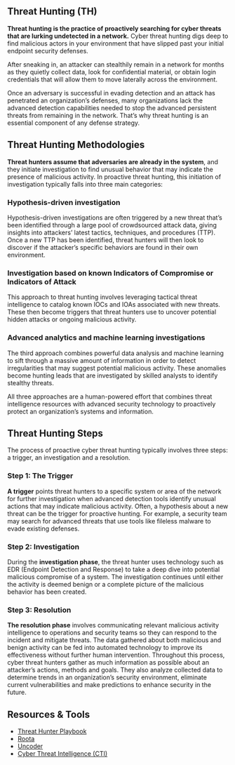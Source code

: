 Threat Hunting (TH)
-------------------

**Threat hunting is the practice of proactively searching for cyber threats that are lurking undetected in a network.** Cyber threat hunting digs deep to find malicious actors in your environment that have slipped past your initial endpoint security defenses.

After sneaking in, an attacker can stealthily remain in a network for months as they quietly collect data, look for confidential material, or obtain login credentials that will allow them to move laterally across the environment.

Once an adversary is successful in evading detection and an attack has penetrated an organization’s defenses, many organizations lack the advanced detection capabilities needed to stop the advanced persistent threats from remaining in the network. That’s why threat hunting is an essential component of any defense strategy.

Threat Hunting Methodologies
----------------------------

**Threat hunters assume that adversaries are already in the system**, and they initiate investigation to find unusual behavior that may indicate the presence of malicious activity. In proactive threat hunting, this initiation of investigation typically falls into three main categories:
### Hypothesis-driven investigation
Hypothesis-driven investigations are often triggered by a new threat that’s been identified through a large pool of crowdsourced attack data, giving insights into attackers’ latest tactics, techniques, and procedures (TTP). Once a new TTP has been identified, threat hunters will then look to discover if the attacker’s specific behaviors are found in their own environment.
### Investigation based on known Indicators of Compromise or Indicators of Attack
This approach to threat hunting involves leveraging tactical threat intelligence to catalog known IOCs and IOAs associated with new threats. These then become triggers that threat hunters use to uncover potential hidden attacks or ongoing malicious activity.
### Advanced analytics and machine learning investigations

The third approach combines powerful data analysis and machine learning to sift through a massive amount of information in order to detect irregularities that may suggest potential malicious activity. These anomalies become hunting leads that are investigated by skilled analysts to identify stealthy threats.

All three approaches are a human-powered effort that combines threat intelligence resources with advanced security technology to proactively protect an organization’s systems and information.

Threat Hunting Steps
--------------------
The process of proactive cyber threat hunting typically involves three steps: a trigger, an investigation and a resolution.
### Step 1: The Trigger
**A trigger** points threat hunters to a specific system or area of the network for further investigation when advanced detection tools identify unusual actions that may indicate malicious activity. Often, a hypothesis about a new threat can be the trigger for proactive hunting. For example, a security team may search for advanced threats that use tools like fileless malware to evade existing defenses.
### Step 2: Investigation
During the **investigation phase**, the threat hunter uses technology such as EDR (Endpoint Detection and Response) to take a deep dive into potential malicious compromise of a system. The investigation continues until either the activity is deemed benign or a complete picture of the malicious behavior has been created.
### Step 3: Resolution
**The resolution phase** involves communicating relevant malicious activity intelligence to operations and security teams so they can respond to the incident and mitigate threats. The data gathered about both malicious and benign activity can be fed into automated technology to improve its effectiveness without further human intervention.
Throughout this process, cyber threat hunters gather as much information as possible about an attacker’s actions, methods and goals. They also analyze collected data to determine trends in an organization’s security environment, eliminate current vulnerabilities and make predictions to enhance security in the future.

Resources & Tools
-----------------
- [Threat Hunter Playbook](https://threathunterplaybook.com/intro.html)
- [Roota](https://roota.io/)
- [Uncoder](https://uncoder.io/)
- [Cyber Threat Intelligence (CTI)](https://github.com/MrM8BRH/CRLJ/blob/main/Blue%20Team%20%26%20SOC%20Analyst/Cyber%20Threat%20Intelligence.md)

